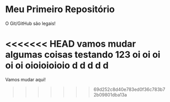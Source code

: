 Meu Primeiro Repositório 
======================== 

O Git/GitHub são legais!

<<<<<<< HEAD
vamos mudar algumas coisas
testando 123
oi oi oi oi oi oioioioioio
d
d
d
d
d
=======
Vamos mudar aqui!
>>>>>>> 69d252c8d40e783ed0f36c783b72b09801dba13a
